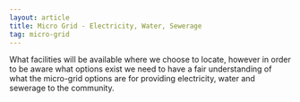 ```yaml
---
layout: article
title: Micro Grid - Electricity, Water, Sewerage
tag: micro-grid
---
```

What facilities will be available where we choose to locate, however in order to be aware what options exist we need to have a fair understanding of what the micro-grid options are for providing electricity, water and sewerage to the community.